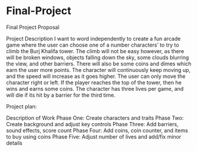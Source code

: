 # Final-Project

Final Project Proposal


Project Description
I want to word independently to create a fun arcade game where the user can choose one of a number characters’ to try to climb the Burj Khalifa tower. The climb will not be easy however, as there will be broken windows, objects falling down the sky, some clouds blurring the view, and other barriers. There will also be some coins and dimes which earn the user more points. The character will continuously keep moving up, and the speed will increase as it goes higher. The user can only move the character right or left. If the player reaches the top of the tower, then he wins and earns some coins. The character has three lives per game, and will die if its hit by a barrier for the third time. 




 Project plan:
 
Description of Work
Phase One: 	Create characters and traits 
Phase Two:	Create background and adjust key controls
Phase Three:	Add barriers, sound effects, score count
Phase Four:	Add coins, coin counter, and items to buy using coins 
Phase Five:	Adjust number of lives and add/fix minor details	




